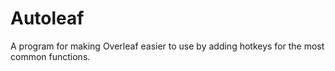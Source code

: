 # Autoleaf
A program for making Overleaf easier to use by adding hotkeys for the most common functions. 
